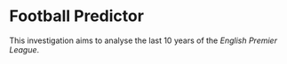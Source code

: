 # Football Predictor

This investigation aims to analyse the last 10 years of the _English Premier League_.
